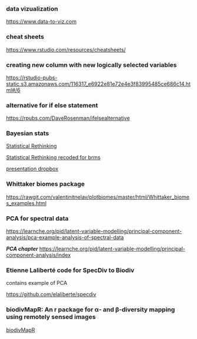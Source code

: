 ### data vizualization 
https://www.data-to-viz.com

### cheat sheets
https://www.rstudio.com/resources/cheatsheets/

### creating new column with new logically selected variables  
https://rstudio-pubs-static.s3.amazonaws.com/116317_e6922e81e72e4e3f83995485ce686c14.html#/6

### alternative for if else statement
https://rpubs.com/DaveRosenman/ifelsealternative

### Bayesian stats

[Statistical Rethinking](https://xcelab.net/rm/statistical-rethinking/)
 
[Statistical Rethinking recoded for brms](https://bookdown.org/connect/#/apps/1850/access)

[presentation dropbox](https://www.dropbox.com/sh/mp8mdmvayne6wjv/AABiRQkVeR8lGeSRBt0cp7NZa?dl=0)

### Whittaker biomes package
https://rawgit.com/valentinitnelav/plotbiomes/master/html/Whittaker_biomes_examples.html

### PCA for spectral data

https://learnche.org/pid/latent-variable-modelling/principal-component-analysis/pca-example-analysis-of-spectral-data

***PCA chapter***
https://learnche.org/pid/latent-variable-modelling/principal-component-analysis/index

### Etienne Laliberté code for SpecDiv to Biodiv

contains example of PCA

https://github.com/elaliberte/specdiv

### biodivMapR:  An r package for α‐ and β‐diversity mapping using remotely sensed images

[biodivMapR](https://besjournals.onlinelibrary.wiley.com/doi/full/10.1111/2041-210X.13310)
